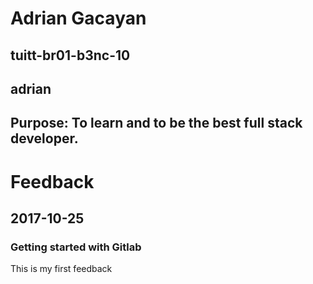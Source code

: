 # Adrian Gacayan
## tuitt-br01-b3nc-10
## adrian
## Purpose: To learn and to be the best full stack developer.

# Feedback
##  2017-10-25
### Getting started with Gitlab
This is my first feedback

